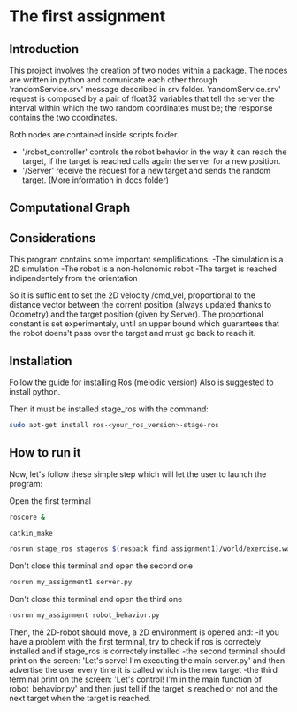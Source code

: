 
# The first assignment

## Introduction
This project involves the creation of two nodes within a package.
The nodes are written in python and comunicate each other through 'randomService.srv' message described in srv folder.
'randomService.srv' request is composed by a pair of float32 variables that tell the server the interval within which the two random coordinates must be; the response contains the two coordinates.

Both nodes are contained inside scripts folder.
- '/robot_controller' controls the robot behavior in the way it can reach the target, if the target is reached calls again the server for a new position.
- '/Server' receive the request for a new target and sends the random target.
(More information in docs folder)

## Computational Graph






## Considerations
This program contains some important semplifications:
-The simulation is a 2D simulation
-The robot is a non-holonomic robot
-The target is reached indipendentely from the orientation

So it is sufficient to set the 2D velocity /cmd_vel, proportional to the distance vector between the corrent position (always updated thanks to Odometry) and the target position (given by Server).
The proportional constant is set experimentaly, until an upper bound which guarantees that the robot doens't pass over the target and must go back to reach it.

## Installation
Follow the guide for installing Ros (melodic version)
Also is suggested to install python.

Then it must be installed stage_ros with the command:
```bash
sudo apt-get install ros-<your_ros_version>-stage-ros
```

## How to run it
Now, let's follow these simple step which will let the user to launch the program:

Open the first terminal

```bash
roscore &
```


```bash
catkin_make
```


```bash
rosrun stage_ros stageros $(rospack find assignment1)/world/exercise.world
```


Don't close this terminal and open the second one

```bash
rosrun my_assignment1 server.py
```


Don't close this terminal and open the third one
	
	
```bash
rosrun my_assignment robot_behavior.py
```


Then, the 2D-robot should move, a 2D environment is opened and:
-if you have a problem with the first terminal, try to check if ros is correctely installed and if stage_ros is correctely installed
-the second terminal should print on the screen: 'Let's serve! I'm executing the main server.py' and then advertise the user every time it is called which is the new target
-the third terminal print on the screen: 'Let's control! I'm in the main function of robot_behavior.py' and then just tell if the target is reached or not and the next target when the target is reached.


















